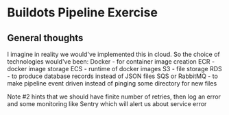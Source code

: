# Buildots Pipeline Exercise

## General thoughts

I imagine in reality we would've implemented this in cloud. 
So the choice of technologies would've been:
Docker - for container image creation
ECR - docker image storage
ECS - runtime of docker images
S3 - file storage
RDS - to produce database records instead of JSON files
SQS or RabbitMQ - to make pipeline event driven instead of pinging some directory for new files

Note #2 hints that we should have finite number of retries, then log an error and
some monitoring like Sentry which will alert us about service error
